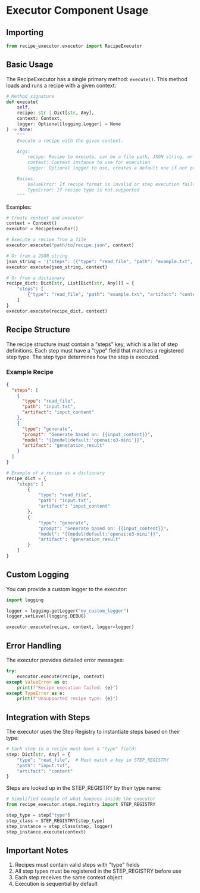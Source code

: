 # Executor Component Usage

## Importing

```python
from recipe_executor.executor import RecipeExecutor
```

## Basic Usage

The RecipeExecutor has a single primary method: `execute()`. This method loads and runs a recipe with a given context:

```python
# Method signature
def execute(
    self,
    recipe: str | Dict[str, Any],
    context: Context,
    logger: Optional[logging.Logger] = None
) -> None:
    """
    Execute a recipe with the given context.

    Args:
        recipe: Recipe to execute, can be a file path, JSON string, or dictionary
        context: Context instance to use for execution
        logger: Optional logger to use, creates a default one if not provided

    Raises:
        ValueError: If recipe format is invalid or step execution fails
        TypeError: If recipe type is not supported
    """
```

Examples:

```python
# Create context and executor
context = Context()
executor = RecipeExecutor()

# Execute a recipe from a file
executor.execute("path/to/recipe.json", context)

# Or from a JSON string
json_string = '{"steps": [{"type": "read_file", "path": "example.txt", "artifact": "content"}]}'
executor.execute(json_string, context)

# Or from a dictionary
recipe_dict: Dict[str, List[Dict[str, Any]]] = {
    "steps": [
        {"type": "read_file", "path": "example.txt", "artifact": "content"}
    ]
}
executor.execute(recipe_dict, context)
```

## Recipe Structure

The recipe structure must contain a "steps" key, which is a list of step definitions. Each step must have a "type" field that matches a registered step type. The step type determines how the step is executed.

### Example Recipe

```json
{
  "steps": [
    {
      "type": "read_file",
      "path": "input.txt",
      "artifact": "input_content"
    },
    {
      "type": "generate",
      "prompt": "Generate based on: {{input_content}}",
      "model": "{{model|default:'openai:o3-mini'}}",
      "artifact": "generation_result"
    }
  ]
}
```

```python
# Example of a recipe as a dictionary
recipe_dict = {
    "steps": [
        {
            "type": "read_file",
            "path": "input.txt",
            "artifact": "input_content"
        },
        {
            "type": "generate",
            "prompt": "Generate based on: {{input_content}}",
            "model": "{{model|default:'openai:o3-mini'}}",
            "artifact": "generation_result"
        }
    ]
}
```

## Custom Logging

You can provide a custom logger to the executor:

```python
import logging

logger = logging.getLogger("my_custom_logger")
logger.setLevel(logging.DEBUG)

executor.execute(recipe, context, logger=logger)
```

## Error Handling

The executor provides detailed error messages:

```python
try:
    executor.execute(recipe, context)
except ValueError as e:
    print(f"Recipe execution failed: {e}")
except TypeError as e:
    print(f"Unsupported recipe type: {e}")
```

## Integration with Steps

The executor uses the Step Registry to instantiate steps based on their type:

```python
# Each step in a recipe must have a "type" field:
step: Dict[str, Any] = {
    "type": "read_file",  # Must match a key in STEP_REGISTRY
    "path": "input.txt",
    "artifact": "content"
}
```

Steps are looked up in the STEP_REGISTRY by their type name:

```python
# Simplified example of what happens inside the executor
from recipe_executor.steps.registry import STEP_REGISTRY

step_type = step["type"]
step_class = STEP_REGISTRY[step_type]
step_instance = step_class(step, logger)
step_instance.execute(context)
```

## Important Notes

1. Recipes must contain valid steps with "type" fields
2. All step types must be registered in the STEP_REGISTRY before use
3. Each step receives the same context object
4. Execution is sequential by default
